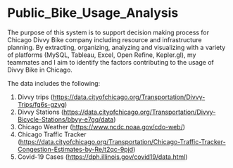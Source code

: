 # Public_Bike_Usage_Analysis

The purpose of this system is to support decision making process for Chicago Divvy Bike company including resource and infrastructure planning. By extracting, organizing, analyzing and visualizing with a variety of platforms (MySQL, Tableau, Excel, Open Refine, Kepler.gl), my teammates and I aim to identify the factors contributing to the usage of Divvy Bike in Chicago.

The data includes the following:
1. Divvy trips (https://data.cityofchicago.org/Transportation/Divvy-Trips/fg6s-gzvg)
2. Divvy Stations (https://data.cityofchicago.org/Transportation/Divvy-Bicycle-Stations/bbyy-e7gq/data)
3. Chicago Weather (https://www.ncdc.noaa.gov/cdo-web/)
4. Chicago Traffic Tracker (https://data.cityofchicago.org/Transportation/Chicago-Traffic-Tracker-Congestion-Estimates-by-Re/t2qc-9pjd)
5. Covid-19 Cases (https://dph.illinois.gov/covid19/data.html)
